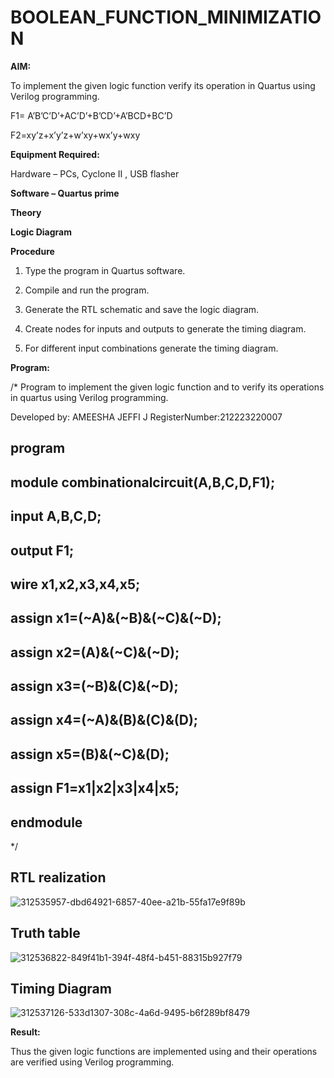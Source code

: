 # BOOLEAN_FUNCTION_MINIMIZATION

**AIM:**

To implement the given logic function verify its operation in Quartus using Verilog programming.

F1= A’B’C’D’+AC’D’+B’CD’+A’BCD+BC’D 

F2=xy’z+x’y’z+w’xy+wx’y+wxy

**Equipment Required:**

Hardware – PCs, Cyclone II , USB flasher

**Software – Quartus prime**

**Theory**

**Logic Diagram**

**Procedure**

1.	Type the program in Quartus software.

2.	Compile and run the program.

3.	Generate the RTL schematic and save the logic diagram.

4.	Create nodes for inputs and outputs to generate the timing diagram.

5.	For different input combinations generate the timing diagram.


**Program:**

/* Program to implement the given logic function and to verify its operations in quartus using Verilog programming. 

Developed by: AMEESHA JEFFI J
RegisterNumber:212223220007
## program
## module combinationalcircuit(A,B,C,D,F1);
## input A,B,C,D;
## output F1;
## wire x1,x2,x3,x4,x5;
## assign x1=(~A)&(~B)&(~C)&(~D);
## assign x2=(A)&(~C)&(~D);
## assign x3=(~B)&(C)&(~D);
## assign x4=(~A)&(B)&(C)&(D);
## assign x5=(B)&(~C)&(D);
## assign F1=x1|x2|x3|x4|x5;
## endmodule 

*/


## RTL realization

![312535957-dbd64921-6857-40ee-a21b-55fa17e9f89b](https://github.com/ameeshajeffi/BOOLEAN_FUNCTION_MINIMIZATION/assets/150773598/20d23f37-9714-4a82-ad16-4e1b35d1c716)

## Truth table

![312536822-849f41b1-394f-48f4-b451-88315b927f79](https://github.com/ameeshajeffi/BOOLEAN_FUNCTION_MINIMIZATION/assets/150773598/3a1a10bc-a760-4f53-8329-cdde4062508b)

## Timing Diagram

![312537126-533d1307-308c-4a6d-9495-b6f289bf8479](https://github.com/ameeshajeffi/BOOLEAN_FUNCTION_MINIMIZATION/assets/150773598/3b2545ec-36dd-4c89-9688-2153e848edbf)

**Result:**

Thus the given logic functions are implemented using and their operations are verified using Verilog programming.

